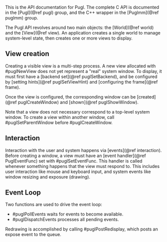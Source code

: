 This is the API documentation for Pugl.
The complete C API is documented in the [Pugl](@ref pugl) group,
and the C++ wrapper in the [Puglmm](@ref puglmm) group.

The Pugl API revolves around two main objects:
the [World](@ref world) and the [View](@ref view).
An application creates a single world to manage system-level state,
then creates one or more views to display.

## View creation

Creating a visible view is a multi-step process.
A new view allocated with #puglNewView does not yet represent a "real" system window.
To display, it must first have a [backend set](@ref puglSetBackend),
and be configured by [setting hints](@ref puglSetViewHint)
and [configuring the frame](@ref frame).

Once the view is configured,
the corresponding window can be [created](@ref puglCreateWindow)
and [shown](@ref puglShowWindow).

Note that a view does not necessary correspond to a top-level system window.
To create a view within another window,
call #puglSetParentWindow before #puglCreateWindow.

## Interaction

Interaction with the user and system happens via [events](@ref interaction).
Before creating a window,
a view must have an [event handler](@ref PuglEventFunc) set with #puglSetEventFunc.
This handler is called whenever something happens that the view must respond to.
This includes user interaction like mouse and keyboard input,
and system events like window resizing and exposure (drawing).

## Event Loop

Two functions are used to drive the event loop:

 * #puglPollEvents waits for events to become available.
 * #puglDispatchEvents processes all pending events.

Redrawing is accomplished by calling #puglPostRedisplay,
which posts an expose event to the queue.
